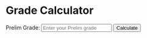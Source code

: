 <!DOCTYPE html>
<html lang="en">
<head>
    <meta charset="UTF-8">
    <meta name="viewport" content="width=device-width, initial-scale=1.0">
    <title>Grade Calculator</title>
    <style>

body {
            font-family: Arial, sans-serif;
            margin: 0; 
            height: 100vh; 
            display: flex;
            justify-content: center;
            align-items: center;
            background-color: beige; 
        }

   
 .container {
            background-color: white; 
            padding: 20px;          
            border-radius: 10px;     
            box-shadow: 0 0 10px rgba(0, 0, 0, 0.1); 
            max-width: 500px;      
            width: 100%;             
            box-sizing: border-box;
        }

 h1 {
            color: #333;
        }

input, button {
            margin: 10px 0;
            padding: 5px;
            width: 100%;            
            box-sizing: border-box;   
        }

 .message {
            margin-top: 20px;
            font-weight: bold;
        }
    </style>
</head>
<body>

<div class="container">
        <h1>Grade Calculator</h1>

<form id="gradeForm">
            <label>Prelim Grade:</label>
            <input type="text" id="prelim" placeholder="Enter your Prelim grade">
            <button>Calculate</button>
        </form>

<div id="resultMessage" class="message"></div>
    </div>

<script>
        document.getElementById('gradeForm').onsubmit = function(event) {
            event.preventDefault();

            var prelimGrade = parseFloat(document.getElementById('prelim').value);
            var message = "";

            if (isNaN(prelimGrade) || prelimGrade < 0 || prelimGrade > 100) {
                message = "Please enter a valid grade between 0 and 100.";
            } else if (prelimGrade >= 90) {
                message = "You've already passed with a Prelim grade of " + prelimGrade + ". You are also qualified for Dean's Lister!";
            } else if (prelimGrade >= 60 && prelimGrade < 90) {
                var requiredMidterm = ((75 - (prelimGrade * 0.2)) / 0.8) * 0.3;
                var requiredFinal = ((75 - (prelimGrade * 0.2)) / 0.8) * 0.5;

                message = "To pass, you need at least " + requiredMidterm.toFixed(2) + " in Midterms and " + requiredFinal.toFixed(2) + " in Finals.";
            } else if (prelimGrade < 60) {
                message = "Unfortunately, with a Prelim grade of " + prelimGrade + ", it is difficult to pass.";
            }

            document.getElementById('resultMessage').innerText = message;
        };
    </script>

</body>
</html>
